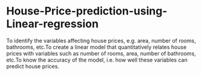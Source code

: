 # House-Price-prediction-using-Linear-regression
To identify the variables affecting house prices, e.g. area, number of rooms, bathrooms, etc.To create a linear model that quantitatively relates house prices with variables such as number of rooms, area, number of bathrooms, etc.To know the accuracy of the model, i.e. how well these variables can predict house prices.
